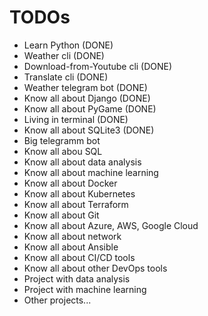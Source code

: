 # TODOs
- Learn Python (DONE)
- Weather cli (DONE)
- Download-from-Youtube cli (DONE)
- Translate cli (DONE)
- Weather telegram bot (DONE)
- Know all about Django (DONE)
- Know all about PyGame (DONE)
- Living in terminal (DONE)
- Know all about SQLite3 (DONE)
- Big telegramm bot
- Know all abou SQL
- Know all about data analysis
- Know all about machine learning
- Know all about Docker
- Know all about Kubernetes
- Know all about Terraform
- Know all about Git
- Know all about Azure, AWS, Google Cloud
- Know all about network
- Know all about Ansible
- Know all about CI/CD tools
- Know all about other DevOps tools
- Project with data analysis
- Project with machine learning
- Other projects...
